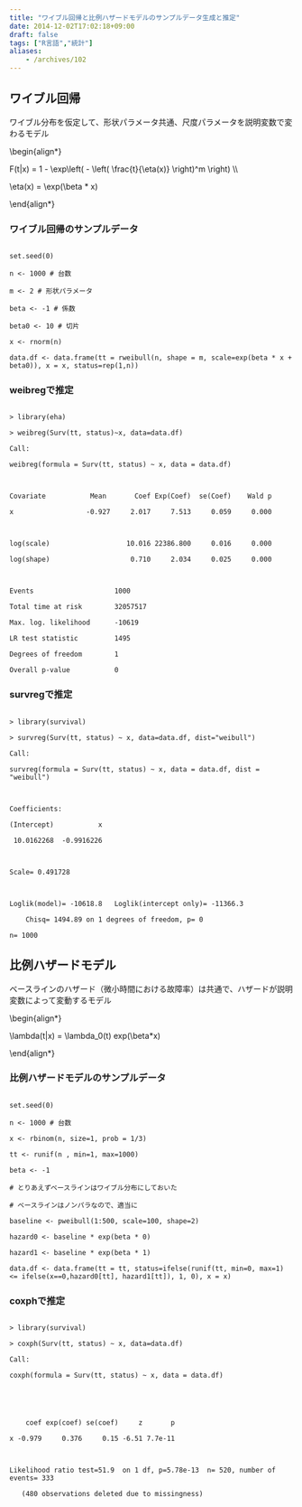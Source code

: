 ```yaml
---
title: "ワイブル回帰と比例ハザードモデルのサンプルデータ生成と推定"
date: 2014-12-02T17:02:18+09:00
draft: false
tags: ["R言語","統計"]
aliases:
    - /archives/102
---
```


## ワイブル回帰
ワイブル分布を仮定して、形状パラメータ共通、尺度パラメータを説明変数で変わるモデル

\begin{align\*}
F(t|x) = 1 - \exp\left( - \left( \frac{t}{\eta(x)} \right)^m \right) \\\\
\eta(x) = \exp(\beta * x)
\end{align\*}

### ワイブル回帰のサンプルデータ
~~~~{.r}
set.seed(0)
n <- 1000 # 台数
m <- 2 # 形状パラメータ
beta <- -1 # 係数
beta0 <- 10 # 切片
x <- rnorm(n)
data.df <- data.frame(tt = rweibull(n, shape = m, scale=exp(beta * x + beta0)), x = x, status=rep(1,n))
~~~~

### weibregで推定
~~~~{.r}
> library(eha)
> weibreg(Surv(tt, status)~x, data=data.df)
Call:
weibreg(formula = Surv(tt, status) ~ x, data = data.df)

Covariate           Mean       Coef Exp(Coef)  se(Coef)    Wald p
x                  -0.927     2.017     7.513     0.059     0.000 

log(scale)                   10.016 22386.800     0.016     0.000 
log(shape)                    0.710     2.034     0.025     0.000 

Events                    1000 
Total time at risk        32057517 
Max. log. likelihood      -10619 
LR test statistic         1495 
Degrees of freedom        1 
Overall p-value           0
~~~~

### survregで推定
~~~~{.r}
> library(survival)
> survreg(Surv(tt, status) ~ x, data=data.df, dist="weibull")
Call:
survreg(formula = Surv(tt, status) ~ x, data = data.df, dist = "weibull")

Coefficients:
(Intercept)           x 
 10.0162268  -0.9916226 

Scale= 0.491728 

Loglik(model)= -10618.8   Loglik(intercept only)= -11366.3
	Chisq= 1494.89 on 1 degrees of freedom, p= 0 
n= 1000 
~~~~

## 比例ハザードモデル
ベースラインのハザード（微小時間における故障率）は共通で、ハザードが説明変数によって変動するモデル
\begin{align\*}
\lambda(t|x) = \lambda_0(t) exp(\beta*x)
\end{align\*}

### 比例ハザードモデルのサンプルデータ
~~~~{.r}
set.seed(0)
n <- 1000 # 台数
x <- rbinom(n, size=1, prob = 1/3)
tt <- runif(n , min=1, max=1000)
beta <- -1
# とりあえずベースラインはワイブル分布にしておいた
# ベースラインはノンパラなので、適当に
baseline <- pweibull(1:500, scale=100, shape=2)
hazard0 <- baseline * exp(beta * 0)
hazard1 <- baseline * exp(beta * 1)
data.df <- data.frame(tt = tt, status=ifelse(runif(tt, min=0, max=1) <= ifelse(x==0,hazard0[tt], hazard1[tt]), 1, 0), x = x)
~~~~

### coxphで推定
~~~~{.r}
> library(survival)
> coxph(Surv(tt, status) ~ x, data=data.df)
Call:
coxph(formula = Surv(tt, status) ~ x, data = data.df)


    coef exp(coef) se(coef)     z       p
x -0.979     0.376     0.15 -6.51 7.7e-11

Likelihood ratio test=51.9  on 1 df, p=5.78e-13  n= 520, number of events= 333 
   (480 observations deleted due to missingness)
~~~~

